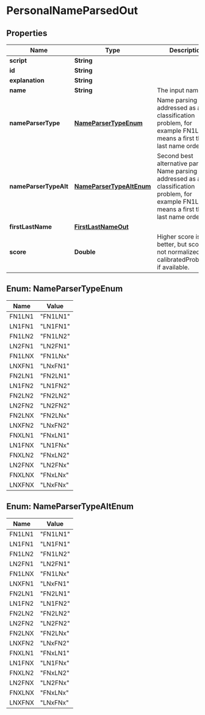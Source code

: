 

# PersonalNameParsedOut


## Properties

| Name | Type | Description | Notes |
|------------ | ------------- | ------------- | -------------|
|**script** | **String** |  |  [optional] |
|**id** | **String** |  |  [optional] |
|**explanation** | **String** |  |  [optional] |
|**name** | **String** | The input name. |  [optional] |
|**nameParserType** | [**NameParserTypeEnum**](#NameParserTypeEnum) | Name parsing is addressed as a classification problem, for example FN1LN1 means a first then last name order. |  [optional] |
|**nameParserTypeAlt** | [**NameParserTypeAltEnum**](#NameParserTypeAltEnum) | Second best alternative parsing. Name parsing is addressed as a classification problem, for example FN1LN1 means a first then last name order. |  [optional] |
|**firstLastName** | [**FirstLastNameOut**](FirstLastNameOut.md) |  |  [optional] |
|**score** | **Double** | Higher score is better, but score is not normalized. Use calibratedProbability if available.  |  [optional] |



## Enum: NameParserTypeEnum

| Name | Value |
|---- | -----|
| FN1LN1 | &quot;FN1LN1&quot; |
| LN1FN1 | &quot;LN1FN1&quot; |
| FN1LN2 | &quot;FN1LN2&quot; |
| LN2FN1 | &quot;LN2FN1&quot; |
| FN1LNX | &quot;FN1LNx&quot; |
| LNXFN1 | &quot;LNxFN1&quot; |
| FN2LN1 | &quot;FN2LN1&quot; |
| LN1FN2 | &quot;LN1FN2&quot; |
| FN2LN2 | &quot;FN2LN2&quot; |
| LN2FN2 | &quot;LN2FN2&quot; |
| FN2LNX | &quot;FN2LNx&quot; |
| LNXFN2 | &quot;LNxFN2&quot; |
| FNXLN1 | &quot;FNxLN1&quot; |
| LN1FNX | &quot;LN1FNx&quot; |
| FNXLN2 | &quot;FNxLN2&quot; |
| LN2FNX | &quot;LN2FNx&quot; |
| FNXLNX | &quot;FNxLNx&quot; |
| LNXFNX | &quot;LNxFNx&quot; |



## Enum: NameParserTypeAltEnum

| Name | Value |
|---- | -----|
| FN1LN1 | &quot;FN1LN1&quot; |
| LN1FN1 | &quot;LN1FN1&quot; |
| FN1LN2 | &quot;FN1LN2&quot; |
| LN2FN1 | &quot;LN2FN1&quot; |
| FN1LNX | &quot;FN1LNx&quot; |
| LNXFN1 | &quot;LNxFN1&quot; |
| FN2LN1 | &quot;FN2LN1&quot; |
| LN1FN2 | &quot;LN1FN2&quot; |
| FN2LN2 | &quot;FN2LN2&quot; |
| LN2FN2 | &quot;LN2FN2&quot; |
| FN2LNX | &quot;FN2LNx&quot; |
| LNXFN2 | &quot;LNxFN2&quot; |
| FNXLN1 | &quot;FNxLN1&quot; |
| LN1FNX | &quot;LN1FNx&quot; |
| FNXLN2 | &quot;FNxLN2&quot; |
| LN2FNX | &quot;LN2FNx&quot; |
| FNXLNX | &quot;FNxLNx&quot; |
| LNXFNX | &quot;LNxFNx&quot; |



